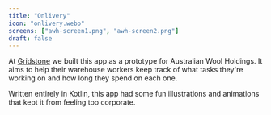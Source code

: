 ```yaml
---
title: "Onlivery"
icon: "onlivery.webp"
screens: ["awh-screen1.png", "awh-screen2.png"]
draft: false
---
```


At [Gridstone](https://gridstone.com.au) we built this app as a prototype for
Australian Wool Holdings. It aims to help their warehouse workers keep track
of what tasks they're working on and how long they spend on each one.

Written entirely in Kotlin, this app had some fun illustrations and
animations that kept it from feeling too corporate.
